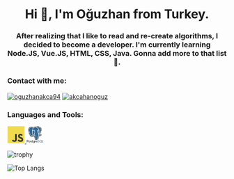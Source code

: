 <h1 align="center">Hi 👋, I'm Oğuzhan from Turkey.</h1>
<h3 align="center">After realizing that I like to read and re-create algorithms, I decided to become a developer. I'm currently learning Node.JS, Vue.JS, HTML, CSS, Java. Gonna add more to that list 💪.</h3>


<h3 align="left">Contact with me:</h3>
<p align="left">
<a href="https://linkedin.com/in/oguzhanakca94" target="blank"><img align="center" src="https://raw.githubusercontent.com/rahuldkjain/github-profile-readme-generator/master/src/images/icons/Social/linked-in-alt.svg" alt="oguzhanakca94" height="30" width="40" /></a>
<a href="https://www.hackerrank.com/akcahanoguz" target="blank"><img align="center" src="https://raw.githubusercontent.com/rahuldkjain/github-profile-readme-generator/master/src/images/icons/Social/hackerrank.svg" alt="akcahanoguz" height="30" width="40" /></a>
</p>

<h3 align="left">Languages and Tools:</h3>
<p align="left"> <a href="https://developer.mozilla.org/en-US/docs/Web/JavaScript" target="_blank"> <img src="https://raw.githubusercontent.com/devicons/devicon/master/icons/javascript/javascript-original.svg" alt="javascript" width="40" height="40"/> </a> <a href="https://www.postgresql.org" target="_blank"> <img src="https://raw.githubusercontent.com/devicons/devicon/master/icons/postgresql/postgresql-original-wordmark.svg" alt="postgresql" width="40" height="40"/> </a> </p>

![trophy](https://github-profile-trophy.vercel.app/?username=rythwael&theme=alduin&no-frame=true)

![Top Langs](https://github-readme-stats.vercel.app/api/top-langs/?username=rythwael&layout=compact)

